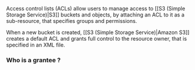 Access control lists (ACLs) allow users to manage access to [[S3 (Simple Storage Service)|S3]] buckets and objects, by attaching an ACL to it as a sub-resource, that specifies groups and permissions.

When a new bucket is created, [[S3 (Simple Storage Service)|Amazon S3]] creates a default ACL and grants full control to the resource owner, that is specified in an XML file.

### Who is a grantee ?

